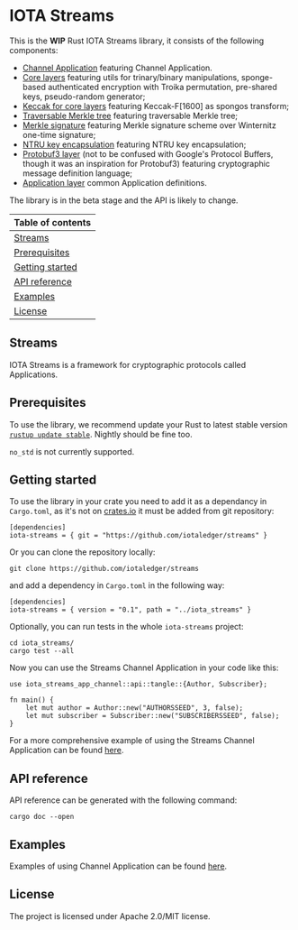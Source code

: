 # IOTA Streams

This is the **WIP** Rust IOTA Streams library, it consists of the following components:
* [Channel Application](iota-streams-app-channel/README.md) featuring Channel Application.
* [Core layers](iota-streams-core/README.md) featuring utils for trinary/binary manipulations, sponge-based authenticated encryption with Troika permutation, pre-shared keys, pseudo-random generator;
* [Keccak for core layers](iota-streams-core-keccak/README.md) featuring Keccak-F[1600] as spongos transform;
* [Traversable Merkle tree](iota-streams-core-merkletree/README.md) featuring traversable Merkle tree;
* [Merkle signature](iota-streams-core-mss/README.md) featuring Merkle signature scheme over Winternitz one-time signature;
* [NTRU key encapsulation](iota-streams-core-ntru/README.md) featuring NTRU key encapsulation;
* [Protobuf3 layer](iota-streams-protobuf3/README.md) (not to be confused with Google's Protocol Buffers, though it was an inspiration for Protobuf3) featuring cryptographic message definition language;
* [Application layer](iota-streams-app/README.md) common Application definitions.

The library is in the beta stage and the API is likely to change.

|Table of contents|
|:----|
| [Streams](#overview)|
| [Prerequisites](#prerequisites)|
| [Getting started](#getting-started)|
| [API reference](#api-reference)
| [Examples](#examples)|
| [License](#license)|

## Streams

IOTA Streams is a framework for cryptographic protocols called Applications.

## Prerequisites

To use the library, we recommend update your Rust to latest stable version [`rustup update stable`](https://github.com/rust-lang/rustup.rs#keeping-rust-up-to-date). Nightly should be fine too.

`no_std` is not currently supported.

## Getting started

To use the library in your crate you need to add it as a dependancy in `Cargo.toml`, as it's not on [crates.io](https://crates.io/) it must be added from git repository:

```
[dependencies]
iota-streams = { git = "https://github.com/iotaledger/streams" }
```

Or you can clone the repository locally:

```
git clone https://github.com/iotaledger/streams
```

and add a dependency in `Cargo.toml` in the following way:

```
[dependencies]
iota-streams = { version = "0.1", path = "../iota_streams" }
```

Optionally, you can run tests in the whole `iota-streams` project:

```
cd iota_streams/
cargo test --all
```

Now you can use the Streams Channel Application in your code like this:

```
use iota_streams_app_channel::api::tangle::{Author, Subscriber};

fn main() {
    let mut author = Author::new("AUTHORSSEED", 3, false);
    let mut subscriber = Subscriber::new("SUBSCRIBERSSEED", false);
}
```

For a more comprehensive example of using the Streams Channel Application can be found [here](iota-streams-app-channel/examples/basic_scenario.rs).

## API reference

API reference can be generated with the following command:
```
cargo doc --open
```

## Examples

Examples of using Channel Application can be found [here](iota-streams-app-channel/examples).

## License

The project is licensed under Apache 2.0/MIT license.
